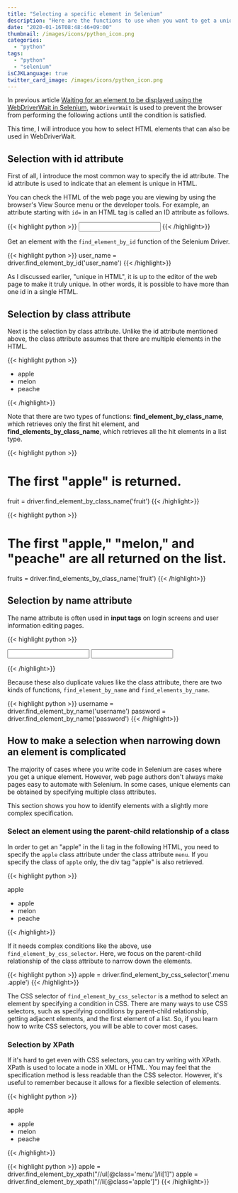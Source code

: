 ```yaml
---
title: "Selecting a specific element in Selenium"
description: "Here are the functions to use when you want to get a unique element in Selenium: id attribute, class attribute, CSS selector, XPath, etc."
date: "2020-01-16T08:48:46+09:00"
thumbnail: /images/icons/python_icon.png
categories:
  - "python"
tags:
  - "python"
  - "selenium"
isCJKLanguage: true
twitter_card_image: /images/icons/python_icon.png
---
```


In previous article [Waiting for an element to be displayed using the WebDriverWait in Selenium](/en/post/python/selenium-wait-element/), 
`WebDriverWait` is used to prevent the browser from performing the following actions until the condition is satisfied.

This time, I will introduce you how to select HTML elements that can also be used in WebDriverWait.

<!--adsense-->

## Selection with id attribute

First of all, I introduce the most common way to specify the id attribute.
The id attribute is used to indicate that an element is unique in HTML.

You can check the HTML of the web page you are viewing by using the browser's View Source menu or the developer tools.
For example, an attribute starting with `id=` in an HTML tag is called an ID attribute as follows.

{{< highlight python >}}
<input id="user_name"></input>
{{< /highlight>}}

Get an element with the `find_element_by_id` function of the Selenium Driver.

{{< highlight python >}}
user_name = driver.find_element_by_id('user_name')
{{< /highlight>}}

As I discussed earlier, "unique in HTML", it is up to the editor of the web page to make it truly unique.
In other words, it is possible to have more than one id in a single HTML.

<!--adsense-->

## Selection by class attribute

Next is the selection by class attribute. Unlike the id attribute mentioned above, the class attribute assumes that there are multiple elements in the HTML.

{{< highlight python >}}
<ul>
  <li class="fruit">apple</li>
  <li class="fruit">melon</li>
  <li class="fruit">peache</li>
</ul>
{{< /highlight>}}

Note that there are two types of functions: **find_element_by_class_name**, which retrieves only the first hit element, and **find_elements_by_class_name**, which retrieves all the hit elements in a list type.

{{< highlight python >}}
# The first "apple" is returned.
fruit = driver.find_element_by_class_name('fruit')
{{< /highlight>}}

{{< highlight python >}}
# The first "apple," "melon," and "peache" are all returned on the list.
fruits = driver.find_elements_by_class_name('fruit')
{{< /highlight>}}

<!--adsense-->

## Selection by name attribute

The name attribute is often used in **input tags** on login screens and user information editing pages.

{{< highlight python >}}
<form id="loginForm">
  <input name="user_name" type="text" />
  <input name="password" type="password" />
</form>
{{< /highlight>}}

Because these also duplicate values like the class attribute, there are two kinds of functions, `find_element_by_name` and `find_elements_by_name`.

{{< highlight python >}}
username = driver.find_element_by_name('username')
password = driver.find_element_by_name('password')
{{< /highlight>}}

<!--adsense-->

## How to make a selection when narrowing down an element is complicated

The majority of cases where you write code in Selenium are cases where you get a unique element.
However, web page authors don't always make pages easy to automate with Selenium.
In some cases, unique elements can be obtained by specifying multiple class attributes.

This section shows you how to identify elements with a slightly more complex specification.

### Select an element using the parent-child relationship of a class

In order to get an "apple" in the li tag in the following HTML, you need to specify the `apple` class attribute under the class attribute `menu`. If you specify the class of `apple` only, the div tag "apple" is also retrieved.

{{< highlight python >}}
<div class="apple">apple</div>
<ul class="menu">
  <li class="apple">apple</li>
  <li class="melon">melon</li>
  <li class="peache">peache</li>
</ul>
{{< /highlight>}}

If it needs complex conditions like the above, use `find_element_by_css_selector`.
Here, we focus on the parent-child relationship of the class attribute to narrow down the elements.

{{< highlight python >}}
apple = driver.find_element_by_css_selector('.menu .apple')
{{< /highlight>}}

The CSS selector of `find_element_by_css_selector` is a method to select an element by specifying a condition in CSS.
There are many ways to use CSS selectors, such as specifying conditions by parent-child relationship, getting adjacent elements, and the first element of a list. So, if you learn how to write CSS selectors, you will be able to cover most cases.

<!--adsense-->

### Selection by XPath

If it's hard to get even with CSS selectors, you can try writing with XPath.
XPath is used to locate a node in XML or HTML.
You may feel that the specification method is less readable than the CSS selector. However, it's useful to remember because it allows for a flexible selection of elements.

{{< highlight python >}}
<body>
  <div class="apple">apple</div>
  <ul class="menu">
    <li class="apple">apple</li>
    <li class="melon">melon</li>
    <li class="peache">peache</li>
  </ul>
</body>
{{< /highlight>}}

{{< highlight python >}}
apple = driver.find_element_by_xpath("//ul[@class='menu']/li[1]")
apple = driver.find_element_by_xpath("//li[@class='apple']")
{{< /highlight>}}

